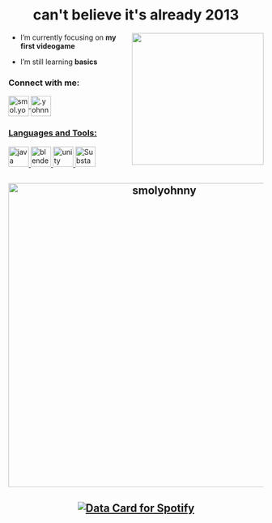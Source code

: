 

<h1 align="center">can't believe it's already 2013</h1>



<img align="right" width="260" src="https://media.discordapp.net/attachments/1162080122334097440/1162159061345783808/977530224159883335.gif?ex=653aebf8&is=652876f8&hm=d571644a48e1aff31bfdbf20e2eb8404243751a050feb10c09d682189de2263d&">


- I’m currently focusing on **my first videogame**

- I’m still learning **basics**

<h3 align="left">Connect with me:  
</p></h3>
<p align="left">

<a href="https://instagram.com/smol.yohnny" target="blank"><img align="center" src="https://cdn4.iconfinder.com/data/icons/picons-social/57/38-instagram-2-256.png" alt="smol.yohnny" width="40" /> </a>
<a href="https://discord.com/users/375718319304605702" target="blank"> <img align="center" src="https://cdn3.iconfinder.com/data/icons/remixicon-logos/24/discord-line-256.png" alt=".yohnny"  width="40" />
<h3 align="left">Languages and Tools:</h3>
<p align="left"> <img src="https://cdn3.iconfinder.com/data/icons/font-awesome-brands/512/java-256.png" alt="java" width="40" height="40"/>  <img src="https://cdn4.iconfinder.com/data/icons/logos-brands-5/24/blender-256.png" alt="blender" width="40" height="40"/> <img src="https://cdn4.iconfinder.com/data/icons/logos-brands-5/24/unity-256.png" alt="unity" width="40" height="40"/>  <img src="https://cdn1.iconfinder.com/data/icons/brands-5/512/fi-brands-substance-3d-painter-256.png" alt="Substance painter" width="40" height="40"/> </p>


<h2 align="center"> <p><img width="600" align="center" src="https://github-readme-streak-stats.herokuapp.com/?user=smolyohnny&theme=dark" alt="smolyohnny" /></p> </h2>

<h2 align="center" > <a href="https://data-card-for-spotify.herokuapp.com/card?user_id=31wugtrmsfh46kbw2man4ydg33pu">
  <img width="fill" src="https://data-card-for-spotify.herokuapp.com/api/card?user_id=31wugtrmsfh46kbw2man4ydg33pu" alt="Data Card for Spotify">
</a> </h2>
